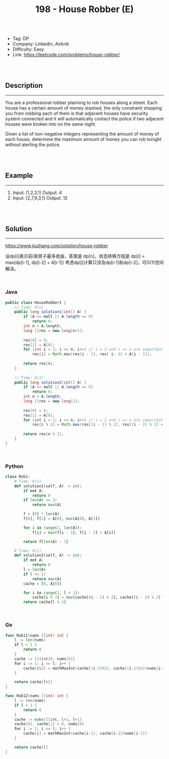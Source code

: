 # <center>198 - House Robber (E)</center> 



<br></br>

* Tag: DP
* Company: Linkedin, Airbnb
* Difficulty: Easy
* Link: https://leetcode.com/problems/house-robber/

<br></br>



## Description
----
You are a professional robber planning to rob houses along a street. Each house has a certain amount of money stashed, the only constraint stopping you from robbing each of them is that adjacent houses have security system connected and it will automatically contact the police if two adjacent houses were broken into on the same night.

Given a list of non-negative integers representing the amount of money of each house, determine the maximum amount of money you can rob tonight without alerting the police.

<br></br>



## Example
----
1. Input: [1,2,3,1] Output: 4
2. Input: [2,7,9,3,1] Output: 12

<br></br>



## Solution
----
https://www.jiuzhang.com/solution/house-robber

设dp[i]表示前i家房子最多收益，答案是 dp[n]，状态转移方程是
dp[i] = max(dp[i-1], dp[i-2] + A[i-1])
考虑dp[i]计算只涉及dp[i-1]和dp[i-2]，可O(1)空间解决。

<br>


### Java
```java
public class HouseRobber1 {
	// Time: O(n)
	public long solution1(int[] A) {
		if (A == null || A.length == 0)
            return 0;
        int n = A.length;
        long []res = new long[n+1];
        
        res[0] = 0;
        res[1] = A[0];
        for (int i = 2; i <= n; i++) // i = 2 and i <= n are important.
            res[i] = Math.max(res[i - 1], res[ i- 2] + A[i - 1]);
            
        return res[n];
    }
	
	// Time: O(1)
	public long solution2(int[] A) {
        if (A == null || A.length == 0)
            return 0;
        int n = A.length;
        long []res = new long[2];
        
        res[0] = 0;
        res[1] = A[0];
        for (int i = 2; i <= n; i++) // i = 2 and i <= n are important.
            res[i % 2] = Math.max(res[(i - 1) % 2], res[(i - 2) % 2] + A[i - 1]);
            
        return res[n % 2];
    }    
}
```

<br>


### Python
```python
class Rob1:
    # Time: O(n)
    def solution1(self, A) -> int:
        if not A:
            return 0
        if len(A) <= 2:
            return max(A)

        f = [0] * len(A)
        f[0], f[1] = A[0], max(A[0], A[1])

        for i in range(2, len(A)):
            f[i] = max(f[i - 1], f[i - 2] + A[i])

        return f[len(A) - 1]

    # Time: O(1)
    def solution2(self, A) -> int:
        if not A:
            return 0
        l = len(A)
        if l <= 2:
            return max(A)
        cache = [0, A[0]]

        for i in range(2, l + 1):
            cache[i % 2] = max(cache[(i - 1) % 2], cache[(i - 2) % 2] + A[i - 1])
        return cache[l % 2]
```

<br>


### Go
```go
func Rob11(nums []int) int {
	l := len(nums)
	if l < 1 {
		return 0
	}
	cache := [2]int{0, nums[0]}
	for i := 2; i <= l; i++ {
		cache[i%2] = mathMaxInt(cache[(i-1)%2], cache[(i-2)%2]+nums[i-1])
	}

	return cache[l%2]
}
```

```go
func Rob12(nums []int) int {
	l := len(nums)
	if l < 1 {
		return 0
	}
	cache := make([]int, l+1, l+1)
	cache[0], cache[1] = 0, nums[0]
	for i := 2; i <= l; i++ {
		cache[i] = mathMaxInt(cache[i-1], cache[i-2]+nums[i-1])
	}

	return cache[l]
}
```
